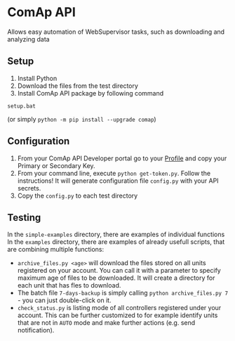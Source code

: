 # ComAp API
Allows easy automation of WebSupervisor tasks, such as downloading and analyzing data

## Setup
1. Install Python
2. Download the files from the test directory
3. Install ComAp API package by following command
```
setup.bat
```
(or simply ``python -m pip install --upgrade comap``)

## Configuration
1. From your ComAp API Developer portal go to your [Profile](https://portal.websupervisor.net/developer) and copy your  Primary or Secondary Key. 
2. From your command line, execute ``python get-token.py``. Follow the instructions! It will generate configuration file ``config.py`` with your API secrets.
3. Copy the ``config.py`` to each test directory

## Testing
In the ``simple-examples`` directory, there are examples of individual functions
In the ``examples`` directory, there are examples of already usefull scripts, that are combining multiple functions:
- ``archive_files.py <age>`` will download  the files stored on all units registered on your account. You can call it with a parameter to specify maximum age of files to be downloaded. It will create a directory for each unit that has fles to download.
- The batch file ``7-days-backup`` is simply calling ``python archive_files.py 7`` - you can just double-click on it.
- ``check_status.py`` is listing mode of all controllers registered under your account. This can be further customized to for example identify units that are not in ``AUTO`` mode and make further actions (e.g. send notification).
